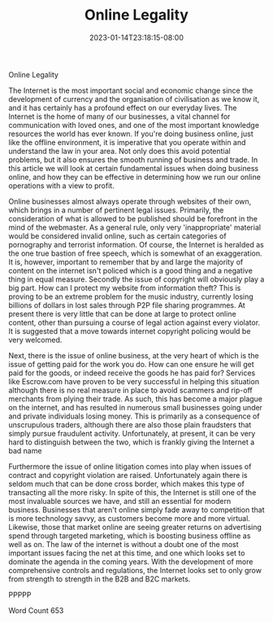 ﻿---
title: "Online Legality"
date: 2023-01-14T23:18:15-08:00
description: "TXT Tips for Web Success"
featured_image: "/images/TXT.jpg"
tags: ["TXT"]
---

Online Legality

The Internet is the most important social and economic change since the development of currency and the organisation of civilisation as we know it, and it has certainly has a profound effect on our everyday lives.  The Internet is the home of many of our businesses, a vital channel for communication with loved ones, and one of the most important knowledge resources the world has ever known.  If you're doing business online, just like the offline environment, it is imperative that you operate within and understand the law in your area.  Not only does this avoid potential problems, but it also ensures the smooth running of business and trade.  In this article we will look at certain fundamental issues when doing business online, and how they can be effective in determining how we run our online operations with a view to profit.

Online businesses almost always operate through websites of their own, which brings in a number of pertinent legal issues.  Primarily, the consideration of what is allowed to be published should be forefront in the mind of the webmaster.  As a general rule, only very 'inappropriate' material would be considered invalid online, such as certain categories of pornography and terrorist information.  Of course, the Internet is heralded as the one true bastion of free speech, which is somewhat of an exaggeration.  It is, however, important to remember that by and large the majority of content on the internet isn't policed which is a good thing and a negative thing in equal measure.  Secondly the issue of copyright will obviously play a big part.  How can I protect my website from information theft?  This is proving to be an extreme problem for the music industry, currently losing billions of dollars in lost sales through P2P file sharing programmes.  At present there is very little that can be done at large to protect online content, other than pursuing a course of legal action against every violator.  It is suggested that a move towards internet copyright policing would be very welcomed.  

Next, there is the issue of online business, at the very heart of which is the issue of getting paid for the work you do.  How can one ensure he will get paid for the goods, or indeed receive the goods he has paid for?  Services like Escrow.com have proven to be very successful in helping this situation although there is no real measure in place to avoid scammers and rip-off merchants from plying their trade.  As such, this has become a major plague on the internet, and has resulted in numerous small businesses going under and private individuals losing money.  This is primarily as a consequence of unscrupulous traders, although there are also those plain fraudsters that simply pursue fraudulent activity.  Unfortunately, at present, it can be very hard to distinguish between the two, which is frankly giving the Internet a bad name

Furthermore the issue of online litigation comes into play when issues of contract and copyright violation are raised.  Unfortunately again there is seldom much that can be done cross border, which makes this type of transacting all the more risky.  In spite of this, the Internet is still one of the most invaluable sources we have, and still an essential for modern business.  Businesses that aren't online simply fade away to competition that is more technology savvy, as customers become more and more virtual.  Likewise, those that market online are seeing greater returns on advertising spend through targeted marketing, which is boosting business offline as well as on.  The law of the internet is without a doubt one of the most important issues facing the net at this time, and one which looks set to dominate the agenda in the coming years.  With the development of more comprehensive controls and regulations, the Internet looks set to only grow from strength to strength in the B2B and B2C markets.

PPPPP

Word Count 653

